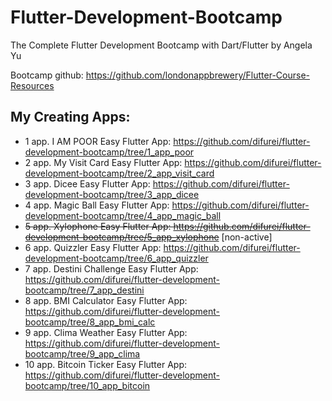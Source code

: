 # Flutter-Development-Bootcamp
The Complete Flutter Development Bootcamp with Dart/Flutter by Angela Yu

Bootcamp github: https://github.com/londonappbrewery/Flutter-Course-Resources

## My Creating Apps:

* 1 app. I AM POOR Easy Flutter App: https://github.com/difurei/flutter-development-bootcamp/tree/1_app_poor
* 2 app. My Visit Card Easy Flutter App: https://github.com/difurei/flutter-development-bootcamp/tree/2_app_visit_card
* 3 app. Dicee Easy Flutter App: https://github.com/difurei/flutter-development-bootcamp/tree/3_app_dicee
* 4 app. Magic Ball Easy Flutter App: https://github.com/difurei/flutter-development-bootcamp/tree/4_app_magic_ball
* ~~5 app. Xylophone Easy Flutter App: https://github.com/difurei/flutter-development-bootcamp/tree/5_app_xylophone~~ [non-active]
* 6 app. Quizzler Easy Flutter App: https://github.com/difurei/flutter-development-bootcamp/tree/6_app_quizzler
* 7 app. Destini Challenge Easy Flutter App: https://github.com/difurei/flutter-development-bootcamp/tree/7_app_destini
* 8 app. BMI Calculator Easy Flutter App: https://github.com/difurei/flutter-development-bootcamp/tree/8_app_bmi_calc
* 9 app. Clima Weather Easy Flutter App: https://github.com/difurei/flutter-development-bootcamp/tree/9_app_clima
* 10 app. Bitcoin Ticker Easy Flutter App: https://github.com/difurei/flutter-development-bootcamp/tree/10_app_bitcoin
